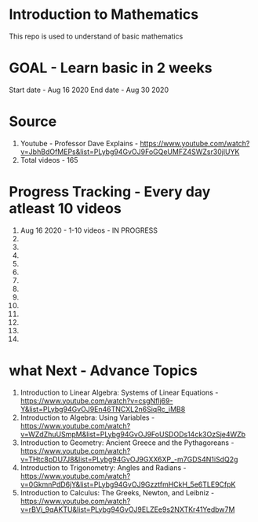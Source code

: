 # Introduction to Mathematics
This repo is used to understand of basic mathematics


# GOAL - Learn basic in 2 weeks 
Start date - Aug 16 2020
End date - Aug 30 2020


# Source
1. Youtube - Professor Dave Explains - https://www.youtube.com/watch?v=JbhBdOfMEPs&list=PLybg94GvOJ9FoGQeUMFZ4SWZsr30jlUYK
2. Total videos - 165


# Progress Tracking - Every day atleast 10 videos
1. Aug 16 2020 - 1-10 videos - IN PROGRESS
2.
3.
4.
5.
6.
7.
8.
9.
10.
11.
12.
13.
14.


# what Next - Advance Topics
1. Introduction to Linear Algebra: Systems of Linear Equations - https://www.youtube.com/watch?v=csgNflj69-Y&list=PLybg94GvOJ9En46TNCXL2n6SiqRc_iMB8
2. Introduction to Algebra: Using Variables - https://www.youtube.com/watch?v=WZdZhuUSmpM&list=PLybg94GvOJ9FoUSDODs14ck3OzSje4WZb
3. Introduction to Geometry: Ancient Greece and the Pythagoreans - https://www.youtube.com/watch?v=THtc8pDU7J8&list=PLybg94GvOJ9GXX6XP_-m7GDS4N1iSdQ2g
4. Introduction to Trigonometry: Angles and Radians - https://www.youtube.com/watch?v=0GkmnPdD6jY&list=PLybg94GvOJ9GzztfmHCkH_5e6TLE9CfpK
5. Introduction to Calculus: The Greeks, Newton, and Leibniz - https://www.youtube.com/watch?v=rBVi_9qAKTU&list=PLybg94GvOJ9ELZEe9s2NXTKr41Yedbw7M
